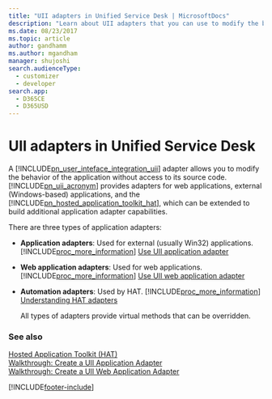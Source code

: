 ```yaml
---
title: "UII adapters in Unified Service Desk | MicrosoftDocs"
description: "Learn about UII adapters that you can use to modify the behavior of the application without accessing its source code."
ms.date: 08/23/2017
ms.topic: article
author: gandhamm
ms.author: mgandham
manager: shujoshi
search.audienceType: 
  - customizer
  - developer
search.app: 
  - D365CE
  - D365USD
---
```

# UII adapters in Unified Service Desk
A [!INCLUDE[pn_user_inteface_integration_uii](../includes/pn-user-interface-integration-uii.md)] adapter allows you to modify the behavior of the application without access to its source code. [!INCLUDE[pn_uii_acronym](../includes/pn-uii-acronym.md)] provides adapters for web applications, external (Windows-based) applications, and the [!INCLUDE[pn_hosted_application_toolkit_hat](../includes/pn-hosted-application-toolkit-hat.md)], which can be extended to build additional application adapter capabilities.  
  
 There are three types of application adapters:  
  
- **Application adapters**: Used for external (usually Win32) applications. [!INCLUDE[proc_more_information](../includes/proc-more-information.md)] [Use UII application adapter](../unified-service-desk/use-uii-adapters-interact-external-web-applications.md#AppAdapter)  
  
- **Web application adapters**: Used for web applications. [!INCLUDE[proc_more_information](../includes/proc-more-information.md)] [Use UII web application adapter](../unified-service-desk/use-uii-adapters-interact-external-web-applications.md#WebAppAdapter)  
  
- **Automation adapters**: Used by HAT. [!INCLUDE[proc_more_information](../includes/proc-more-information.md)] [Understanding HAT adapters](../unified-service-desk/use-uii-automation-adapter-interact-external-web-applications.md)  
  
  All types of adapters provide virtual methods that can be overridden.  
  
### See also  
 [Hosted Application Toolkit (HAT)](../unified-service-desk/uii-hosted-application-toolkit-hat.md)   
 [Walkthrough: Create a UII Application Adapter](../unified-service-desk/walkthrough-create-uii-application-adapter.md)   
 [Walkthrough: Create a UII Web Application Adapter](../unified-service-desk/walkthrough-create-uii-web-application-adapter.md)


[!INCLUDE[footer-include](../includes/footer-banner.md)]
